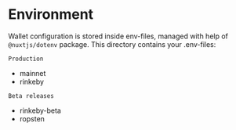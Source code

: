 # Environment

Wallet configuration is stored inside env-files, managed with help of ```@nuxtjs/dotenv``` package.
This directory contains your .env-files:

`Production`

* mainnet
* rinkeby

`Beta releases`
* rinkeby-beta
* ropsten
